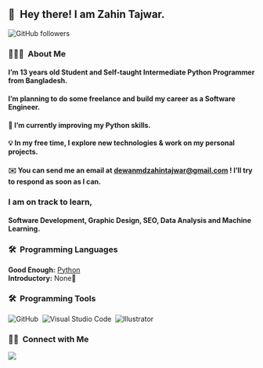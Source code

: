 
## 👋 &nbsp;Hey there! I am Zahin Tajwar.

![GitHub followers](https://img.shields.io/github/followers/Zahin-Tajwar?logo=GitHub&style=for-the-badge)

### 👨🏻‍💻 &nbsp;About Me
#### I’m 13 years old Student and Self-taught Intermediate Python Programmer from Bangladesh.
#### I’m planning to do some freelance and build my career as a Software Engineer.
#### 🌱 I’m currently improving my Python skills.
#### 💡 In my free time, I explore new technologies & work on my personal projects.
#### ✉️ You can send me an email at dewanmdzahintajwar@gmail.com ! I’ll try to respond as soon as I can.

### I am on track to learn,
#### Software Development, Graphic Design, SEO, Data Analysis and Machine Learning.

### 🛠 &nbsp;Programming Languages
**Good Enough:** [Python](https://www.python.org/)\
**Introductory:** None👨

### 🛠 &nbsp;Programming Tools
![GitHub](https://img.shields.io/badge/-GitHub-333333?style=flat&logo=github)&nbsp;
![Visual Studio Code](https://img.shields.io/badge/-Visual%20Studio%20Code-333333?style=flat&logo=visual-studio-code&logoColor=007ACC)&nbsp;
![Illustrator](https://img.shields.io/badge/-Illustrator-333333?style=flat&logo=adobe-illustrator)&nbsp;

### 🤝🏻 &nbsp;Connect with Me
<p align="left">
  <a href="mailto:dewanmdzahintajwar@gmail.com"><img src="https://img.shields.io/badge/-dewanmdzahintajwar@gmail.com-D14836?style=flat-square&logo=Gmail&logoColor=white"/></a>
